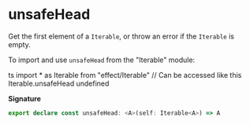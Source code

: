 # unsafeHead

Get the first element of a `Iterable`, or throw an error if the `Iterable` is empty.

To import and use `unsafeHead` from the "Iterable" module:

ts
import \* as Iterable from "effect/Iterable"
// Can be accessed like this
Iterable.unsafeHead
undefined

**Signature**

```ts
export declare const unsafeHead: <A>(self: Iterable<A>) => A
```
